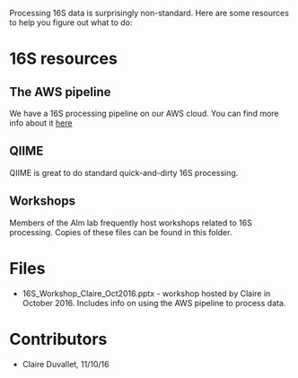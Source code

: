 Processing 16S data is surprisingly non-standard. Here are some
resources to help you figure out what to do:

# 16S resources

## The AWS pipeline

We have a 16S processing pipeline on our AWS cloud. You can find more info about it [here](https://github.com/thomasgurry/amplicon_sequencing_pipeline/blob/master/documentation/amplicon_sequencing_processing_pipeline.pdf)


## QIIME

QIIME is great to do standard quick-and-dirty 16S processing.

## Workshops

Members of the Alm lab frequently host workshops related to 16S processing.
Copies of these files can be found in this folder.

# Files
- 16S_Workshop_Claire_Oct2016.pptx - workshop hosted by Claire in October 2016. Includes info on
using the AWS pipeline to process data.

# Contributors
- Claire Duvallet, 11/10/16